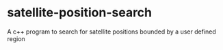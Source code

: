# satellite-position-search
A c++ program to search for satellite positions bounded by a user defined region
